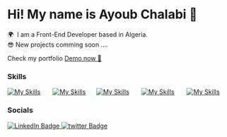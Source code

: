 Hi! My name is Ayoub Chalabi 🦁
========================================================================================================================================

🌍  I am a Front-End Developer based in Algeria.
<br/>
😎  New projects comming soon ....
<br />
<p>Check my portfolio  <a href="https://iayvob.vercel.app/">Demo now 🔴</a></p>

### Skills

[![My Skills](https://skillicons.dev/icons?i=html,css)](https://skillicons.dev) &nbsp;&nbsp;&nbsp;&nbsp;&nbsp; [![My Skills](https://skillicons.dev/icons?i=js,ts)](https://skillicons.dev) &nbsp;&nbsp;&nbsp;&nbsp;&nbsp;[![My Skills](https://skillicons.dev/icons?i=react,next)](https://skillicons.dev) &nbsp;&nbsp;&nbsp;&nbsp;&nbsp; [![My Skills](https://skillicons.dev/icons?i=tailwind,bootstrap,scss)](https://skillicons.dev) &nbsp;&nbsp;&nbsp;&nbsp;&nbsp; [![My Skills](https://skillicons.dev/icons?i=figma,wordpress)](https://skillicons.dev) &nbsp;&nbsp;&nbsp;&nbsp;&nbsp;
<br/>

### Socials

<div id="badges">
  <a href="www.linkedin.com/in/iayvob">
    <img src="https://img.shields.io/badge/LinkedIn-blue?style=for-the-badge&logo=linkedin&logoColor=white" alt="LinkedIn Badge"/>
  </a>
  <a href="https://www.x.com/iayvob">
    <img src="https://img.shields.io/badge/twitter-blue?style=for-the-badge&logo=twitter&logoColor=white" alt="twitter Badge"/>
  </a>
</div>
